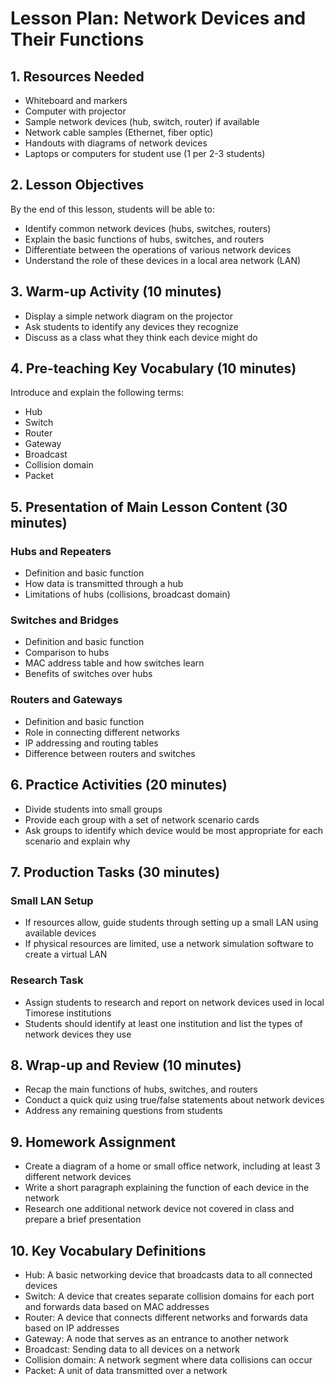 # Lesson Plan: Network Devices and Their Functions

## 1. Resources Needed

- Whiteboard and markers
- Computer with projector
- Sample network devices (hub, switch, router) if available
- Network cable samples (Ethernet, fiber optic)
- Handouts with diagrams of network devices
- Laptops or computers for student use (1 per 2-3 students)

## 2. Lesson Objectives

By the end of this lesson, students will be able to:
- Identify common network devices (hubs, switches, routers)
- Explain the basic functions of hubs, switches, and routers
- Differentiate between the operations of various network devices
- Understand the role of these devices in a local area network (LAN)

## 3. Warm-up Activity (10 minutes)

- Display a simple network diagram on the projector
- Ask students to identify any devices they recognize
- Discuss as a class what they think each device might do

## 4. Pre-teaching Key Vocabulary (10 minutes)

Introduce and explain the following terms:
- Hub
- Switch
- Router
- Gateway
- Broadcast
- Collision domain
- Packet

## 5. Presentation of Main Lesson Content (30 minutes)

### Hubs and Repeaters
- Definition and basic function
- How data is transmitted through a hub
- Limitations of hubs (collisions, broadcast domain)

### Switches and Bridges
- Definition and basic function
- Comparison to hubs
- MAC address table and how switches learn
- Benefits of switches over hubs

### Routers and Gateways
- Definition and basic function
- Role in connecting different networks
- IP addressing and routing tables
- Difference between routers and switches

## 6. Practice Activities (20 minutes)

- Divide students into small groups
- Provide each group with a set of network scenario cards
- Ask groups to identify which device would be most appropriate for each scenario and explain why

## 7. Production Tasks (30 minutes)

### Small LAN Setup
- If resources allow, guide students through setting up a small LAN using available devices
- If physical resources are limited, use a network simulation software to create a virtual LAN

### Research Task
- Assign students to research and report on network devices used in local Timorese institutions
- Students should identify at least one institution and list the types of network devices they use

## 8. Wrap-up and Review (10 minutes)

- Recap the main functions of hubs, switches, and routers
- Conduct a quick quiz using true/false statements about network devices
- Address any remaining questions from students

## 9. Homework Assignment

- Create a diagram of a home or small office network, including at least 3 different network devices
- Write a short paragraph explaining the function of each device in the network
- Research one additional network device not covered in class and prepare a brief presentation

## 10. Key Vocabulary Definitions

- Hub: A basic networking device that broadcasts data to all connected devices
- Switch: A device that creates separate collision domains for each port and forwards data based on MAC addresses
- Router: A device that connects different networks and forwards data based on IP addresses
- Gateway: A node that serves as an entrance to another network
- Broadcast: Sending data to all devices on a network
- Collision domain: A network segment where data collisions can occur
- Packet: A unit of data transmitted over a network